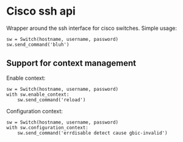 # Cisco ssh api

Wrapper around the ssh interface for cisco switches.
Simple usage:

    sw = Switch(hostname, username, password)
    sw.send_command('bluh')

## Support for context management

Enable context:

    sw = Switch(hostname, username, password)
    with sw.enable_context:
        sw.send_command('reload')

Configuration context:

    sw = Switch(hostname, username, password)
    with sw.configuration_context:
        sw.send_command('errdisable detect cause gbic-invalid')
